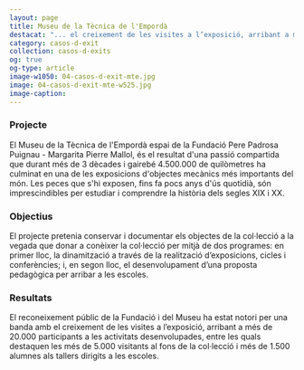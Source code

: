 ```yaml
---
layout: page
title: Museu de la Tècnica de l'Empordà
destacat: "... el creixement de les visites a l’exposició, arribant a més de 20.000 participants a les activitats desenvolupades"
category: casos-d-exit
collection: casos-d-exits 
og: true
og-type: article
image-w1050: 04-casos-d-exit-mte.jpg
image: 04-casos-d-exit-mte-w525.jpg
image-caption: 
---
```


### Projecte

El Museu de la Tècnica de l'Empordà espai de la Fundació Pere Padrosa Puignau - Margarita Pierre Mallol, és el resultat d'una passió compartida que durant més de 3 dècades i gairebé 4.500.000 de quilòmetres ha culminat en una de les exposicions d'objectes mecànics més importants del món. Les peces que s'hi exposen, fins fa pocs anys d'ús quotidià, són imprescindibles per estudiar i comprendre la història dels segles XIX i XX.

### Objectius 

El projecte pretenia conservar i documentar els objectes de la col·lecció a la vegada que donar a conèixer la col·lecció per mitjà de dos programes: en primer lloc, la dinamització a través de la realització d’exposicions, cicles i conferències; i, en segon lloc, el desenvolupament d’una proposta pedagògica per arribar a les escoles.   

### Resultats

El reconeixement públic de la Fundació i del Museu ha estat notori per una banda amb el creixement de les visites a l’exposició, arribant a més de 20.000 participants a les activitats desenvolupades, entre les quals destaquen les més de 5.000 visitants al fons de la col·lecció i més de 1.500 alumnes als tallers dirigits a les escoles. 